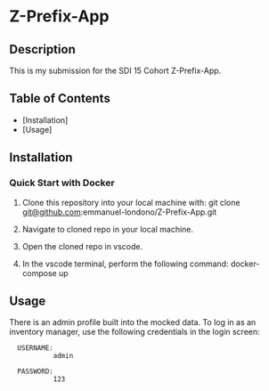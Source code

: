 # Z-Prefix-App




## Description

This is my submission for the SDI 15 Cohort Z-Prefix-App.

## Table of Contents

- [Installation]
- [Usage]


## Installation

### Quick Start with Docker


1. Clone this repository into your local machine with:       git clone git@github.com:emmanuel-londono/Z-Prefix-App.git

2. Navigate to cloned repo in your local machine.

3. Open the cloned repo in vscode.

4. In the vscode terminal, perform the following command:   docker-compose up


## Usage

There is an admin profile built into the mocked data. To log in as an inventory manager, use the following credentials in the login screen:

      USERNAME:
               admin
               
      PASSWORD:
               123




